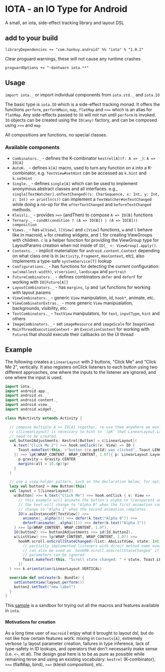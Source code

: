# IOTA - an IO Type for Android

A small, an iota, side-effect tracking library and layout DSL

## add to your build

`libraryDependencies += "com.hanhuy.android" %% "iota" % "1.0.2"`

Clear proguard warnings, these will not cause any runtime crashes

`proguardOptions += "-dontwarn iota.**"`

## Usage

`import iota._` or import individual components from `iota.std._` and `iota.IO`

The basic type is `iota.IO` which is a side-effect tracking monad. It offers
the functions `perform`, `performMain`, `map`, `flatMap` and `>>=` which is an
alias for `flatMap`. Any side-effects passed to `IO` will not run until
`perform` is invoked. `IO` objects can be created using the `IO(any)` factory,
and can be composed using `>>=` and `map`

All compositions are functions, no special classes.

### Available components

* `Combinators._` - defines the K-combinator `kestrel[A](f: A => _)`: `A => IO[A]`
* `AutoK._` - defines `k[A]` macro, used to turn any function on `A` into
  a K-combinator, e.g. `TextView#setHint` can be accessed as `k.hint` and
  `k.setHint`
* `Single._` - defines `single[A]` which can be used to implement anonymous
  abstract classes and all interfaces. e.g.,
  `single[TextWatcher].onTextChanged((s: CharSequence, x: Int, y: Int, z: Int) => println(s))` can implement a `TextWatcher#onTextChanged` while doing a
  no-op for the `afterTextChanged` and `beforeTextChanged` methods.
* `Kleisli._` - provides `>=>` (andThen) to compose `A => IO[B]` functions
* `Ternary._` - `condK(condition ? (A => IO[B]) | (A => IO[B])) composition`
* `Views._` - has `w[View]`, `l[View]` and `c[View]` functions, `w` and `l`
  behave like in macroid, `w` for creating widgets, and `l` for creating
  ViewGroups with children. `c` is a helper function for providing the ViewGroup
  type for LayoutParams creation when not inside of `IO[_ <: ViewGroup].apply()`.
* `Contexts._` - implicit materializer for `android.content.Context` depending
  on what class one is in (`Activity`, `Fragment`, `HasContext`, etc), also
  implements a type-safe `systemService[T]` lookup
* `Configurations._` - has functions for detecting the current configuration:
  `sw(smallest-width)`, `v(version)`, `landscape` and `portrait`
* `FutureCombinators._` - defines combinators `defer` and `deferF` for working
  with `IO[Future[A]]`
* `LayoutCombinators._` - has `margins`, `lp` and `lpK` functions for working
  with layout params
* `ViewCombinators._` - generic `View` manipulation, id, `hook*`, animate, etc.
* `ViewCombinatorExtras._` - more generic `View` manipualation, backgrounds,
  visibility, etc.
* `TextCombinators._` - `TextView` manipulators, for `text`, `inputType`,
  `hint` and others
* `ImageCombinators._` - set `imageResource` and `imageScale` for `ImageView`s
* `MainThreadExecutionContext` - an `ExecutionContext` for working with
  `Future`s that should execute their callbacks on the UI thread

## Example

The following creates a `LinearLayout` with 2 buttons, "Click Me" and
"Click Me 2", vertically. It also registers onClick listeners to each button
using two different approaches, one where the inputs to the listener are
ignored, and one where the input is used.

```scala
import iota._
import android.app._
import android.os._
import android.content._
import android.view._
import android.widget._

class MyActivity extends Activity {

  // compose multiple A => IO[A] together, re-use them anywhere we would like
  // c[LinearLayout] is necessary to hint to `lpK` that LinearLayout.LayoutParams
  // need to be created.
  val button2Adjustments: Kestrel[Button] = c[LinearLayout](
    k.text("Click Me 2") >=> hook.onClick((v: View) => IO {
      Toast.makeText(this, s"button ${v.getId} was clicked", Toast.LENGTH_SHORT).show()
    }) >=> lpK(WRAP_CONTENT, WRAP_CONTENT, 1.0f){ p: LinearLayout.LayoutParams =>
      p.gravity = Gravity.CENTER
      margins(all = 16.dp)(p)
    }
  )

  // use a view holder pattern, such as the declaration below, for optimal static safety
  lazy val button2 = new Button(this)
  val layout = l[LinearLayout](
    w[Button] >>= k.text("Click Me") >>= hook.onClick { v: View =>
      // this example will animate the button's alpha to transparent and back upon click
      // the text will change to "Alpha 0" when the first animation completes, and will
      // change to "Alpha 1" when the second animation completes
      IO(v.asInstanceOf[TextView]) >>=
        animate(_.alpha(0)) >>= defer(k.text("Alpha 0")) >>=
        deferF(animate(_.alpha(1))) >>= defer(k.text("Alpha 1"))
    } >>= lp(WRAP_CONTENT, WRAP_CONTENT, 1.0f),
    IO(button2) >>= button2Adjustments >>= id(Id.button2),
    w[ListView] >>= lp(WRAP_CONTENT, WRAP_CONTENT, 1.0f) >>=
      hookM.scroll.onScrollStateChanged((list: AbsListView, state: Int) => IO {
        // partially implemented listeners with direct method name overrides
        // can also be used as `hookM0.scroll.onScrollStateChanged` if the input
        // parameters can be ignored.
        Toast.makeText(this, "Scroll state changed: " + state, Toast.LENGTH_SHORT).show()
      })
  ) >>= k.orientation(LinearLayout.VERTICAL)

  override def onCreate(b: Bundle) {
    setContentView(layout.perform())
    button2.setText("new label")
  }
}
```

This [sample](sample/src/main/scala/iotatest/AnActivity.scala) is a sandbox for
trying out all the macros and features available in `iota`.

#### Motivations for creation

As a long time user of `macroid` I enjoy what it brought to layout dsl, but do
not like how certain features work: mixing in `Contexts[A]`, extremely verbose
`lp` layout parameter creation, failures in type inference, lack of type-safety
in ID lookups, and operators that don't necessarily make sense (i.e. `<~`, et
al). The design goal here is to be as pure as possible while remaining terse
and using an existing vocabulary: `kestrel` (K-combinator), `>>=` (flatMap,
bind), `>=>` (kleisli composition), etc.
